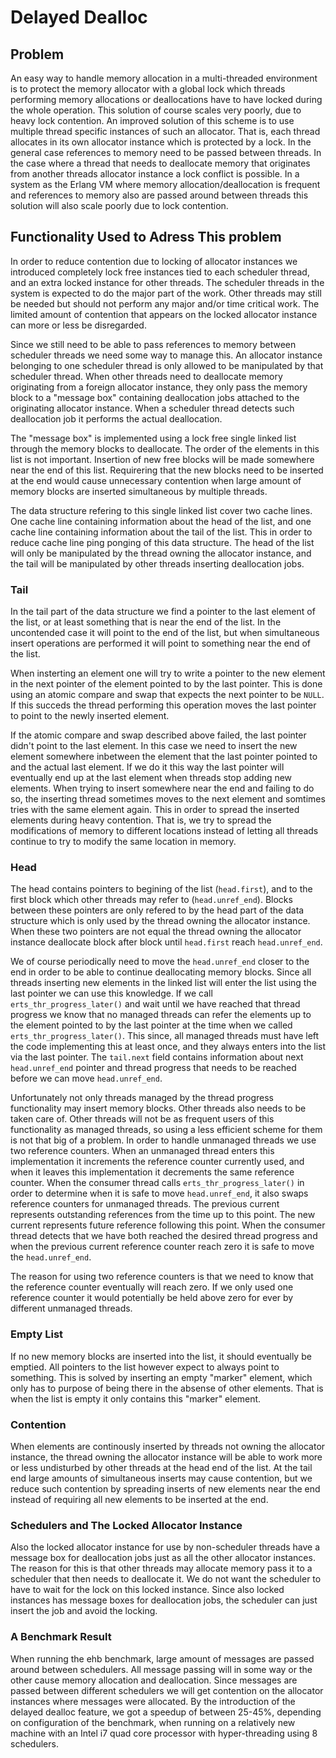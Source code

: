 Delayed Dealloc
===============

Problem
-------

An easy way to handle memory allocation in a multi-threaded
environment is to protect the memory allocator with a global lock
which threads performing memory allocations or deallocations have to
have locked during the whole operation. This solution of course scales
very poorly, due to heavy lock contention. An improved solution of
this scheme is to use multiple thread specific instances of such an
allocator. That is, each thread allocates in its own allocator
instance which is protected by a lock. In the general case references
to memory need to be passed between threads. In the case where a
thread that needs to deallocate memory that originates from another
threads allocator instance a lock conflict is possible. In a system as
the Erlang VM where memory allocation/deallocation is frequent and
references to memory also are passed around between threads this
solution will also scale poorly due to lock contention.

Functionality Used to Adress This problem
-----------------------------------------

In order to reduce contention due to locking of allocator instances we
introduced completely lock free instances tied to each scheduler
thread, and an extra locked instance for other threads. The scheduler
threads in the system is expected to do the major part of the
work. Other threads may still be needed but should not perform any
major and/or time critical work. The limited amount of contention that
appears on the locked allocator instance can more or less be
disregarded.

Since we still need to be able to pass references to memory between
scheduler threads we need some way to manage this. An allocator
instance belonging to one scheduler thread is only allowed to be
manipulated by that scheduler thread. When other threads need to
deallocate memory originating from a foreign allocator instance, they
only pass the memory block to a "message box" containing deallocation
jobs attached to the originating allocator instance. When a scheduler
thread detects such deallocation job it performs the actual
deallocation.

The "message box" is implemented using a lock free single linked list
through the memory blocks to deallocate. The order of the elements in
this list is not important. Insertion of new free blocks will be made
somewhere near the end of this list. Requirering that the new blocks
need to be inserted at the end would cause unnecessary contention when
large amount of memory blocks are inserted simultaneous by multiple
threads.

The data structure refering to this single linked list cover two cache
lines. One cache line containing information about the head of the
list, and one cache line containing information about the tail of the
list. This in order to reduce cache line ping ponging of this data
structure. The head of the list will only be manipulated by the thread
owning the allocator instance, and the tail will be manipulated by
other threads inserting deallocation jobs.

### Tail ###

In the tail part of the data structure we find a pointer to the last
element of the list, or at least something that is near the end of the
list. In the uncontended case it will point to the end of the list,
but when simultaneous insert operations are performed it will point to
something near the end of the list.

When insterting an element one will try to write a pointer to the new
element in the next pointer of the element pointed to by the last
pointer. This is done using an atomic compare and swap that expects
the next pointer to be `NULL`. If this succeds the thread performing
this operation moves the last pointer to point to the newly inserted
element.

If the atomic compare and swap described above failed, the last
pointer didn't point to the last element. In this case we need to
insert the new element somewhere inbetween the element that the last
pointer pointed to and the actual last element. If we do it this way
the last pointer will eventually end up at the last element when
threads stop adding new elements. When trying to insert somewhere near
the end and failing to do so, the inserting thread sometimes moves to
the next element and somtimes tries with the same element again. This
in order to spread the inserted elements during heavy contention. That
is, we try to spread the modifications of memory to different
locations instead of letting all threads continue to try to modify the
same location in memory.

### Head ###

The head contains pointers to begining of the list (`head.first`), and
to the first block which other threads may refer to
(`head.unref_end`). Blocks between these pointers are only refered to
by the head part of the data structure which is only used by the
thread owning the allocator instance. When these two pointers are not
equal the thread owning the allocator instance deallocate block after
block until `head.first` reach `head.unref_end`.

We of course periodically need to move the `head.unref_end` closer to
the end in order to be able to continue deallocating memory
blocks. Since all threads inserting new elements in the linked list
will enter the list using the last pointer we can use this
knowledge. If we call `erts_thr_progress_later()` and wait until we
have reached that thread progress we know that no managed threads can
refer the elements up to the element pointed to by the last pointer at
the time when we called `erts_thr_progress_later()`. This since, all
managed threads must have left the code implementing this at least
once, and they always enters into the list via the last pointer. The
`tail.next` field contains information about next `head.unref_end`
pointer and thread progress that needs to be reached before we can
move `head.unref_end`.

Unfortunately not only threads managed by the thread progress
functionality may insert memory blocks. Other threads also needs to be
taken care of. Other threads will not be as frequent users of this
functionality as managed threads, so using a less efficient scheme for
them is not that big of a problem. In order to handle unmanaged
threads we use two reference counters. When an unmanaged thread enters
this implementation it increments the reference counter currently
used, and when it leaves this implementation it decrements the same
reference counter. When the consumer thread calls
`erts_thr_progress_later()` in order to determine when it is safe to
move `head.unref_end`, it also swaps reference counters for unmanaged
threads. The previous current represents outstanding references from
the time up to this point. The new current represents future reference
following this point. When the consumer thread detects that we have
both reached the desired thread progress and when the previous current
reference counter reach zero it is safe to move the `head.unref_end`.

The reason for using two reference counters is that we need to know
that the reference counter eventually will reach zero. If we only used
one reference counter it would potentially be held above zero for ever
by different unmanaged threads.

### Empty List ###

If no new memory blocks are inserted into the list, it should
eventually be emptied. All pointers to the list however expect to
always point to something. This is solved by inserting an empty
"marker" element, which only has to purpose of being there in the
absense of other elements. That is when the list is empty it only
contains this "marker" element.

### Contention ###

When elements are continously inserted by threads not owning the
allocator instance, the thread owning the allocator instance will be
able to work more or less undisturbed by other threads at the head end
of the list. At the tail end large amounts of simultaneous inserts may
cause contention, but we reduce such contention by spreading inserts
of new elements near the end instead of requiring all new elements to
be inserted at the end.

### Schedulers and The Locked Allocator Instance ###

Also the locked allocator instance for use by non-scheduler threads
have a message box for deallocation jobs just as all the other
allocator instances. The reason for this is that other threads may
allocate memory pass it to a scheduler that then needs to deallocate
it. We do not want the scheduler to have to wait for the lock on this
locked instance. Since also locked instances has message boxes for
deallocation jobs, the scheduler can just insert the job and avoid the
locking.


### A Benchmark Result ###

When running the ehb benchmark, large amount of messages are passed
around between schedulers. All message passing will in some way or the
other cause memory allocation and deallocation. Since messages are
passed between different schedulers we will get contention on the
allocator instances where messages were allocated. By the introduction
of the delayed dealloc feature, we got a speedup of between 25-45%,
depending on configuration of the benchmark, when running on a
relatively new machine with an Intel i7 quad core processor with
hyper-threading using 8 schedulers.